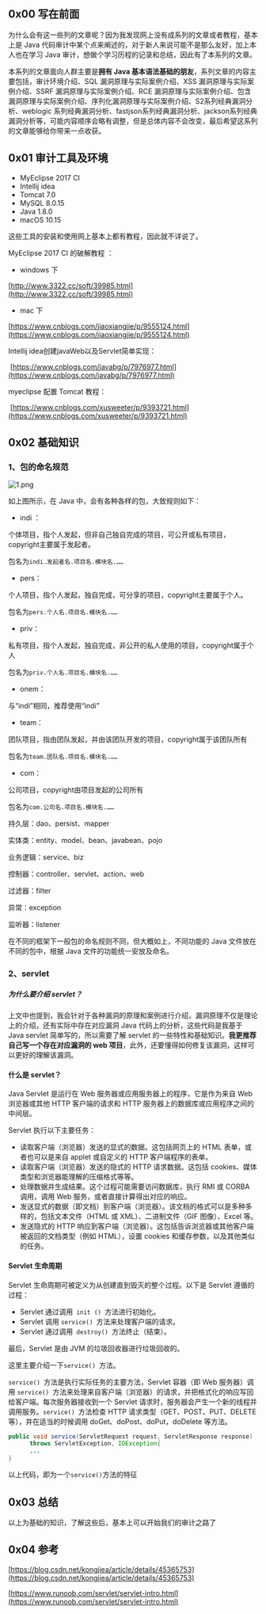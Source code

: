 
## 0x00 写在前面

为什么会有这一些列的文章呢？因为我发现网上没有成系列的文章或者教程，基本上是 Java 代码审计中某个点来阐述的，对于新人来说可能不是那么友好，加上本人也在学习 Java 审计，想做个学习历程的记录和总结，因此有了本系列的文章。

本系列的文章面向人群主要是**拥有 Java 基本语法基础的朋友**，系列文章的内容主要包括，审计环境介绍、SQL 漏洞原理与实际案例介绍、XSS 漏洞原理与实际案例介绍、SSRF 漏洞原理与实际案例介绍、RCE 漏洞原理与实际案例介绍、包含漏洞原理与实际案例介绍、序列化漏洞原理与实际案例介绍、S2系列经典漏洞分析、weblogic 系列经典漏洞分析、fastjson系列经典漏洞分析、jackson系列经典漏洞分析等，可能内容顺序会略有调整，但是总体内容不会改变，最后希望这系列的文章能够给你带来一点收获。

## 0x01 审计工具及环境

*   MyEclipse 2017 CI
*   Intellij idea
*   Tomcat 7.0
*   MySQL 8.0.15
*   Java 1.8.0
*   macOS 10.15

这些工具的安装和使用网上基本上都有教程，因此就不详说了。

MyEclipse 2017 CI 的破解教程 ：

*   windows 下

[http://www.3322.cc/soft/39985.html](http://www.3322.cc/soft/39985.html)

*   mac 下

[https://www.cnblogs.com/jiaoxiangjie/p/9555124.html](https://www.cnblogs.com/jiaoxiangjie/p/9555124.html)

Intellij idea创建javaWeb以及Servlet简单实现：

​ [https://www.cnblogs.com/javabg/p/7976977.html](https://www.cnblogs.com/javabg/p/7976977.html)

myeclipse 配置 Tomcat 教程：

​ [https://www.cnblogs.com/xusweeter/p/9393721.html](https://www.cnblogs.com/xusweeter/p/9393721.html)

## 0x02 基础知识

### 1、包的命名规范

![1.png](https://github.com/cn-panda/JavaCodeAudit/blob/master/%E3%80%9001%E3%80%91%E5%AE%A1%E8%AE%A1%E5%89%8D%E7%9A%84%E5%87%86%E5%A4%87/1.png?raw=true)

如上图所示，在 Java 中，会有各种各样的包，大致规则如下：

*   indi ：

个体项目，指个人发起，但非自己独自完成的项目，可公开或私有项目，copyright主要属于发起者。

包名为`indi.发起者名.项目名.模块名.……`

*   pers：

个人项目，指个人发起，独自完成，可分享的项目，copyright主要属于个人。

包名为`pers.个人名.项目名.模块名.……`

*   priv：

私有项目，指个人发起，独自完成，非公开的私人使用的项目，copyright属于个人

包名为`priv.个人名.项目名.模块名.……`

*   onem：

与“indi”相同，推荐使用“indi”

*   team：

团队项目，指由团队发起，并由该团队开发的项目，copyright属于该团队所有

包名为`team.团队名.项目名.模块名.……`

*   com：

公司项目，copyright由项目发起的公司所有

包名为`com.公司名.项目名.模块名.……`

持久层：dao、persist、mapper

实体类：entity、model、bean、javabean、pojo

业务逻辑：service、biz

控制器：controller、servlet、action、web

过滤器：filter

异常：exception

监听器：listener

在不同的框架下一般包的命名规则不同，但大概如上，不同功能的 Java 文件放在不同的包中，根据 Java 文件的功能统一安放及命名。

### 2、servlet

##### 为什么要介绍 servlet？

上文中也提到，我会针对于各种漏洞的原理和案例进行介绍，漏洞原理不仅是理论上的介绍，还有实际中存在对应漏洞 Java 代码上的分析，这些代码是我基于 Java servlet 简单写的，所以需要了解 servlet 的一些特性和基础知识。**我更推荐自己写一个存在对应漏洞的 web 项目**，此外，还要懂得如何修复该漏洞，这样可以更好的理解该漏洞。

#### 什么是 servlet？

Java Servlet 是运行在 Web 服务器或应用服务器上的程序，它是作为来自 Web 浏览器或其他 HTTP 客户端的请求和 HTTP 服务器上的数据库或应用程序之间的中间层。

Servlet 执行以下主要任务：

*   读取客户端（浏览器）发送的显式的数据。这包括网页上的 HTML 表单，或者也可以是来自 applet 或自定义的 HTTP 客户端程序的表单。
*   读取客户端（浏览器）发送的隐式的 HTTP 请求数据。这包括 cookies、媒体类型和浏览器能理解的压缩格式等等。
*   处理数据并生成结果。这个过程可能需要访问数据库，执行 RMI 或 CORBA 调用，调用 Web 服务，或者直接计算得出对应的响应。
*   发送显式的数据（即文档）到客户端（浏览器）。该文档的格式可以是多种多样的，包括文本文件（HTML 或 XML）、二进制文件（GIF 图像）、Excel 等。
*   发送隐式的 HTTP 响应到客户端（浏览器）。这包括告诉浏览器或其他客户端被返回的文档类型（例如 HTML），设置 cookies 和缓存参数，以及其他类似的任务。

#### Servlet 生命周期

Servlet 生命周期可被定义为从创建直到毁灭的整个过程。以下是 Servlet 遵循的过程：

*   Servlet 通过调用` init () `方法进行初始化。
*   Servlet 调用 `service() `方法来处理客户端的请求。
*   Servlet 通过调用` destroy() `方法终止（结束）。

最后，Servlet 是由 JVM 的垃圾回收器进行垃圾回收的。

这里主要介绍一下`service() `方法。

`service() `方法是执行实际任务的主要方法，Servlet 容器（即 Web 服务器）调用 `service() `方法来处理来自客户端（浏览器）的请求，并把格式化的响应写回给客户端。每次服务器接收到一个 Servlet 请求时，服务器会产生一个新的线程并调用服务。`service() `方法检查 HTTP 请求类型（GET、POST、PUT、DELETE 等），并在适当的时候调用 doGet、doPost、doPut，doDelete 等方法。

```java
public void service(ServletRequest request, ServletResponse response) 
      throws ServletException, IOException{
      ...
}
```
以上代码，即为一个`service()`方法的特征

## 0x03 总结

以上为基础的知识，了解这些后，基本上可以开始我们的审计之路了

## 0x04 参考

[https://blog.csdn.net/kongjiea/article/details/45365753](https://blog.csdn.net/kongjiea/article/details/45365753)

[https://www.runoob.com/servlet/servlet-intro.html](https://www.runoob.com/servlet/servlet-intro.html)

